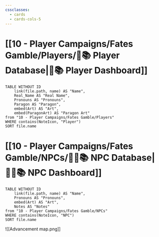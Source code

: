 ```yaml
---
cssclasses:
  - cards
  - cards-cols-5
---
```


# [[10 - Player Campaigns/Fates Gamble/Players/🧙📚 Player Database|🧙📚 Player Dashboard]]
```dataview
TABLE WITHOUT ID 
	link(file.path, name) AS "Name",
	Real_Name AS "Real Name",
	Pronouns AS "Pronouns",
	Paragon AS "Paragon",
	embed(Art) AS "Art",
	embed(ParagonArt) AS "Paragon Art"
from "10 - Player Campaigns/Fates Gamble/Players"
WHERE contains(NoteIcon, "Player")
SORT file.name
```

# [[10 - Player Campaigns/Fates Gamble/NPCs/👨‍🌾📚 NPC Database|👨‍🌾📚 NPC Dashboard]]
```dataview
TABLE WITHOUT ID 
	link(file.path, name) AS "Name", 
	Pronouns AS "Pronouns",
	embed(Art) AS "Art",
	Notes AS "Notes"
from "10 - Player Campaigns/Fates Gamble/NPCs"
WHERE contains(NoteIcon, "NPC")
SORT file.name
```

![[Advancement map.png]]